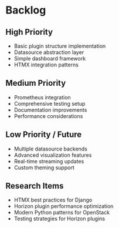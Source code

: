 # Backlog

## High Priority
- Basic plugin structure implementation
- Datasource abstraction layer
- Simple dashboard framework
- HTMX integration patterns

## Medium Priority
- Prometheus integration
- Comprehensive testing setup
- Documentation improvements
- Performance considerations

## Low Priority / Future
- Multiple datasource backends
- Advanced visualization features
- Real-time streaming updates
- Custom theming support

## Research Items
- HTMX best practices for Django
- Horizon plugin performance optimization
- Modern Python patterns for OpenStack
- Testing strategies for Horizon plugins